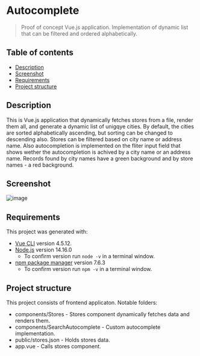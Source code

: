 # Autocomplete

> Proof of concept Vue.js application. Implementation of dynamic list that can be filtered and ordered alphabetically. 

## Table of contents
* [Description](#description)
* [Screenshot](#screenshot)
* [Requirements](#requirements)
* [Project structure](#project-structure)


## Description

This is Vue.js application that dynamically fetches stores from a file, render them all, and generate a dynamic list of unigqye cities. By default, the cities are sorted alphabetically ascending, but sorting can be changed to descending also. Stores can be filtered based on city name or address name. Also autocompletion is implemented on the fliter input field that shows wether the autocompletion is achived by a city name or an address name. Records found by city names have a green background and by store names - a red background.

## Screenshot

![image](https://user-images.githubusercontent.com/16215654/112766901-28039080-9014-11eb-971b-15ff0ad9a54a.png)


## Requirements

This project was generated with:
- [Vue CLI](https://cli.vuejs.org/) version 4.5.12.
- [Node.js](https://nodejs.org/download/release/latest-v14.x/) version 14.16.0
  - To confirm version run `node -v` in a terminal window.
- [npm package manager](https://www.npmjs.com/package/npm/v/7.6.3) version 7.6.3
  - To confirm version run `npm -v` in a terminal window.

## Project structure

This project consists of frontend applicaton.
Notable folders:
- components/Stores - Stores component dynamically fetches data and renders them.
- components/SearchAutocomplete - Custom autocomplete implementation.
- public/stores.json - Holds stores data.
- app.vue - Calls stores component.
